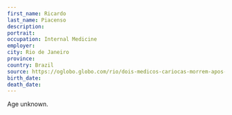 ```yaml
---
first_name: Ricardo
last_name: Piacenso
description: 
portrait: 
occupation: Internal Medicine
employer: 
city: Rio de Janeiro
province: 
country: Brazil
source: https://oglobo.globo.com/rio/dois-medicos-cariocas-morrem-apos-serem-infectados-com-coronavirus-24354343
birth_date: 
death_date: 
---
```


Age unknown.